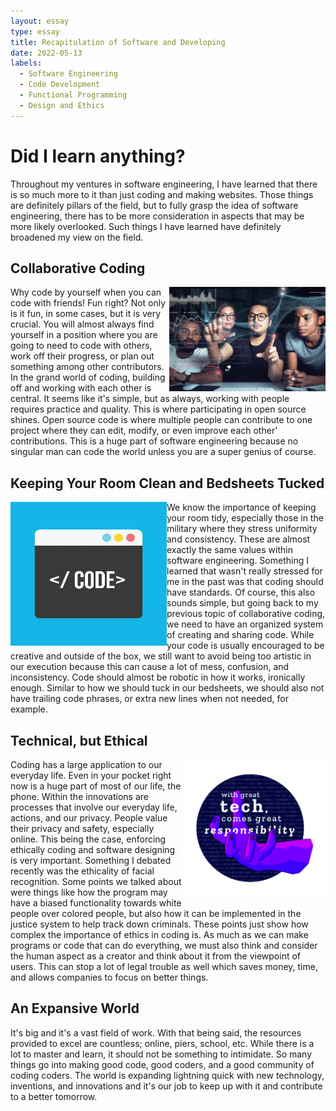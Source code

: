 ```yaml
---
layout: essay
type: essay
title: Recapitulation of Software and Developing
date: 2022-05-13
labels:
  - Software Engineering
  - Code Development
  - Functional Programming
  - Design and Ethics
---
```

<h1>Did I learn anything?</h1>
<p>Throughout my ventures in software engineering, I have learned that there is so much more to it than just coding and making websites. Those things are definitely pillars of the field, but to fully grasp the idea of software engineering, there has to be more consideration in aspects that may be more likely overlooked. Such things I have learned have definitely broadened my view on the field.</p>

<h2>Collaborative Coding</h2>

<img src="../images/collab.jpg" width="250px" align="right"/>

<p>
  Why code by yourself when you can code with friends! Fun right? Not only is it fun, in some cases, but it is very crucial. You will almost always find yourself in a position where you are going to need to code with others, work off their progress, or plan out something among other contributors. In the grand world of coding, building off and working with each other is central. It seems like it's simple, but as always, working with people requires practice and quality. This is where participating in open source shines. Open source code is where multiple people can contribute to one project where they can edit, modify, or even improve each other' contributions. This is a huge part of software engineering because no singular man can code the world unless you are a super genius of course.
</p>

<h2>Keeping Your Room Clean and Bedsheets Tucked</h2>

<img src="../images/para2.jpg" width="250px" height="230px" align="left"/>

<p>
  We know the importance of keeping your room tidy, especially those in the military where they stress uniformity and consistency. These are almost exactly the same values within software engineering. Something I learned that wasn't really stressed for me in the past was that coding should have standards. Of course, this also sounds simple, but going back to my previous topic of collaborative coding, we need to have an organized system of creating and sharing code. While your code is usually encouraged to be creative and outside of the box, we still want to avoid being too artistic in our execution because this can cause a lot of mess, confusion, and inconsistency. Code should almost be robotic in how it works, ironically enough. Similar to how we should tuck in our bedsheets, we should also not have trailing code phrases, or extra new lines when not needed, for example.
</p>

<h2>Technical, but Ethical</h2>
<img src="../images/ethics.png" width="230px" align="right"/>
<p>
  Coding has a large application to our everyday life. Even in your pocket right now is a huge part of most of our life, the phone. Within the innovations are processes that involve our everyday life, actions, and our privacy. People value their privacy and safety, especially online. This being the case, enforcing ethically coding and software designing is very important. Something I debated recently was the ethicality of facial recognition. Some points we talked about were things like how the program may have a biased functionality towards white people over colored people, but also how it can be implemented in the justice system to help track down criminals. These points just show how complex the importance of ethics in coding is. As much as we can make programs or code that can do everything, we must also think and consider the human aspect as a creator and think about it from the viewpoint of users. This can stop a lot of legal trouble as well which saves money, time, and allows companies to focus on better things.
</p>

<h2> An Expansive World</h2>
<p>It's big and it's a vast field of work. With that being said, the resources provided to excel are countless; online, piers, school, etc. While there is a lot to master and learn, it should not be something to intimidate. So many things go into making good code, good coders, and a good community of coding coders. The world is expanding lightning quick with new technology, inventions, and innovations and it's our job to keep up with it and contribute to a better tomorrow.</p>
